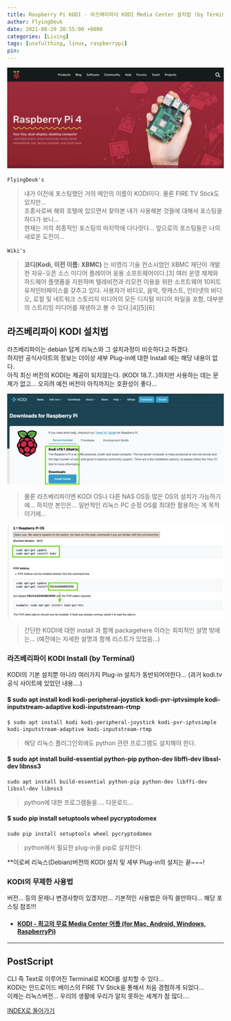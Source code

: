 ```yaml
---
title: Raspberry Pi KODI - 라즈베리파이 KODI Media Center 설치법 (by Terminal)
author: FlyingDeuk
date: 2021-08-29 20:55:00 +0800
categories: [Living]
tags: [usefulthing, linux, raspberrypi]
pin:
---
```


![pi](/img/living/pi/pi.jpg)

`FlyingDeuk's`
> 내가 이전에 포스팅했던 거의 메인의 이름이 KODI이다. 물론 FIRE TV Stick도 있지만... <br>
조종사로써 해외 호텔에 있으면서 찾아본 내가 사용해본 것들에 대해서 포스팅을 하다가 보니...<br>
현재는 거의 최종적인 포스팅의 마지막에 다다랏다... 앞으로의 포스팅들은 나의 새로운 도전이...

`Wiki's`
>**코디(Kodi, 이전 이름: XBMC)** 는 비영리 기술 컨소시엄인 XBMC 재단이 개발한 자유-오픈 소스 미디어 플레이어 응용 소프트웨어이다.[3] 여러 운영 체제와 하드웨어 플랫폼을 지원하며 텔레비전과 리모컨 이용을 위한 소프트웨어 10피트 유저인터페이스를 갖추고 있다. 사용자가 비디오, 음악, 팟캐스트, 인터넷의 비디오, 로컬 및 네트워크 스토리지 미디어의 모든 디지털 미디어 파일을 포함, 대부분의 스트리밍 미디어를 재생하고 볼 수 있다.[4][5][6]

## 라즈베리파이 KODI 설치법
라즈베리파이는 debian 답게 리눅스와 그 설치과정이 비슷하다고 하겠다. <br>
하지만 공식사이트의 정보는 더이상 세부 Plug-in에 대한 Install 에는 해당 내용이 없다. <br>
아직 최신 버전의 KODI는 제공이 되지않는다. (KODI 18.7...)하지만 사용하는 데는 문제가 없고... 오히려 예전 버전이 아직까지는 호환성이 좋다...

![pi-kodi](/img/living/pi/kodi1.jpg)
>물론 라즈베리파이엔 KODI OS나 다른 NAS OS등 많은 OS의 설치가 가능하기에... 하지만 본인은... 일반적인 리눅스 PC 순정 OS를 최대한 활용하는 게 목적이기에...

![pi-kodi](/img/living/pi/kodi2.jpg)
>간단한 KODI에 대한 install 과 함께 packagehere 이라는 회피적인 설명 밖에는... (예전에는 자세한 설명과 함께 리스트가 있었음...)

### 라즈베리파이 KODI Install (by Terminal)
KODI의 기본 설치뿐 아니라 여러가지 Plug-in 설치가 동반되어야한다... (과거 kodi.tv 공식 사이트에 있었던 내용....)

#### $ sudo apt install kodi kodi-peripheral-joystick kodi-pvr-iptvsimple kodi-inputstream-adaptive kodi-inputstream-rtmp
```
$ sudo apt install kodi kodi-peripheral-joystick kodi-pvr-iptvsimple kodi-inputstream-adaptive kodi-inputstream-rtmp
```
>해당 리눅스 플러그인외에도 python 관련 프로그램도 설치해야 한다.

#### $ sudo apt install build-essential python-pip python-dev libffi-dev libssl-dev libnss3

```
sudo apt install build-essential python-pip python-dev libffi-dev libssl-dev libnss3
```
>python에 대한 프로그램들을.... 다운로드...

#### $ sudo pip install setuptools wheel pycryptodomex
```
sudo pip install setuptools wheel pycryptodomex
````
>python에서 필요한 plug-in을 pip로 설치한다.

**이로써 리눅스(Debian)버전의 KODI 설치 및 세부 Plug-in의 설치는 끝~~~!

### KODI의 무제한 사용법
버전... 등의 문제나 변경사항이 있겠지만... 기본적인 사용법은 아직 쓸만하다... 해당 포스팅 참조!!!

- #### [KODI - 최고의 무료 Media Center 어플 (for Mac, Android, Windows, RaspberryPi)](/posts/KODI/)

---------

## PostScript
CLI 즉 Text로 이루어진 Terminal로 KODI를 설치할 수 있다...<br>
KODI는 안드로이드 베이스의 FIRE TV Stick을 통해서 처음 경험하게 되었다...<br>
이제는 리눅스버전... 우리의 생활에 우리가 알지 못하는 세계가 참 많다....


[INDEX로 돌아가기](/posts/RaspberryPi/)
